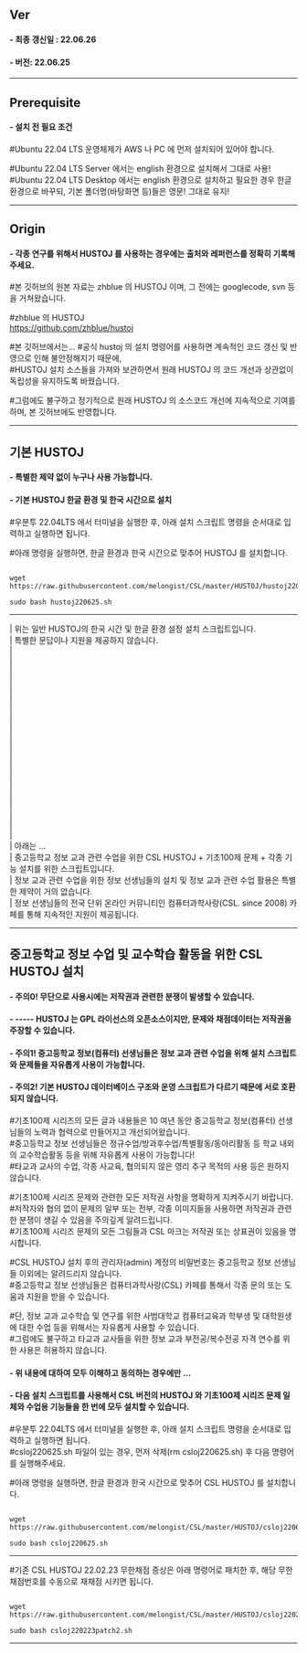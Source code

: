 ## Ver   
#### - 최종 갱신일 : 22.06.26   
#### - 버전: 22.06.25   

***   
   
## Prerequisite   
#### - 설치 전 필요 조건   
#Ubuntu 22.04 LTS 운영체제가 AWS 나 PC 에 먼저 설치되어 있어야 합니다.   

#Ubuntu 22.04 LTS Server  에서는 english 환경으로 설치해서 그대로 사용!   
#Ubuntu 22.04 LTS Desktop 에서는 english 환경으로 설치하고 필요한 경우 한글 환경으로 바꾸되, 기본 폴더명(바탕화면 등)들은 영문! 그대로 유지!   
   
***   
   
## Origin   
#### - 각종 연구를 위해서 HUSTOJ 를 사용하는 경우에는 출처와 레퍼런스를 정확히 기록해 주세요.   
#본 깃허브의 원본 자료는 zhblue 의 HUSTOJ 이며, 그 전에는 googlecode, svn 등을 거쳐왔습니다.   
   
#zhblue 의 HUSTOJ      
<https://github.com/zhblue/hustoj>   
   
#본 깃허브에서는...
#공식 hustoj 의 설치 명령어를 사용하면 계속적인 코드 갱신 및 반영으로 인해 불안정해지기 때문에,   
#HUSTOJ 설치 소스들을 가져와 보관하면서 원래 HUSTOJ 의 코드 개선과 상관없이 독립성을 유지하도록 바꿨습니다.   
   
#그럼에도 불구하고 정기적으로 원래 HUSTOJ 의 소스코드 개선에 지속적으로 기여를 하며, 본 깃허브에도 반영합니다.   
   
***   
   
## 기본 HUSTOJ   
#### - 특별한 제약 없이 누구나 사용 가능합니다.   
#### - 기본 HUSTOJ 한글 환경 및 한국 시간으로 설치   

#우분투 22.04LTS 에서 터미널을 실행한 후, 아래 설치 스크립트 명령을 순서대로 입력하고 실행하면 됩니다.      

#아래 명령을 실행하면, 한글 환경과 한국 시간으로 맞추어 HUSTOJ 를 설치합니다.   

<pre><code>
wget https://raw.githubusercontent.com/melongist/CSL/master/HUSTOJ/hustoj220606.sh

sudo bash hustoj220625.sh
</code></pre>
  
***   
| 위는 일반 HUSTOJ의 한국 시간 및 한글 환경 설정 설치 스크립트입니다.   
| 특별한 문답이나 지원을 제공하지 않습니다.  
|   
|   
|   
|   
|   
|   
|   
|   
|   
|   
|   
|   
|   
|   
|   
|   
|   
|   
|   
|   
|  아래는 ...  
|  중고등학교 정보 교과 관련 수업을 위한 CSL HUSTOJ + 기초100제 문제 + 각종 기능 설치를 위한 스크립트입니다.   
|  정보 교과 관련 수업을 위한 정보 선생님들의 설치 및 정보 교과 관련 수업 활용은 특별한 제약이 거의 없습니다.   
|  정보 선생님들의 전국 단위 온라인 커뮤니티인 컴퓨터과학사랑(CSL. since 2008) 카페를 통해 지속적인 지원이 제공됩니다.   
***   
   
## 중고등학교 정보 수업 및 교수학습 활동을 위한 CSL HUSTOJ 설치
#### - 주의0! 무단으로 사용시에는 저작권과 관련한 분쟁이 발생할 수 있습니다.   
#### - ----- HUSTOJ 는 GPL 라이선스의 오픈소스이지만, 문제와 채점데이터는 저작권을 주장할 수 있습니다.   
#### - 주의1! 중고등학교 정보(컴퓨터) 선생님들은 정보 교과 관련 수업을 위해 설치 스크립트와 문제들을 자유롭게 사용이 가능합니다.   
#### - 주의2! 기본 HUSTOJ 데이터베이스 구조와 운영 스크립트가 다르기 때문에 서로 호환되지 않습니다.   
    
#기초100제 시리즈의 모든 글과 내용들은 10 여년 동안 중고등학교 정보(컴퓨터) 선생님들의 노력과 협력으로 만들어지고 개선되어왔습니다.   
#중고등학교 정보 선생님들은 정규수업/방과후수업/특별활동/동아리활동 등 학교 내외의 교수학습활동 등을 위해 자유롭게 사용이 가능합니다!      
#타교과 교사의 수업, 각종 사교육, 협의되지 않은 영리 추구 목적의 사용 등은 원하지 않습니다.    
   
#기초100제 시리즈 문제와 관련한 모든 저작권 사항을 명확하게 지켜주시기 바랍니다.   
#저작자와 협의 없이 문제의 일부 또는 전부, 각종 이미지들을 사용하면 저작권과 관련한 분쟁이 생길 수 있음을 주의깊게 알려드립니다.   
#기초100제 시리즈 문제의 모든 그림들과 CSL 마크는 저작권 또는 상표권이 있음을 명시합니다.   
   
#CSL HUSTOJ 설치 후의 관리자(admin) 계정의 비밀번호는 중고등학교 정보 선생님들 이외에는 알려드리지 않습니다.   
#중고등학교 정보 선생님들은 컴퓨터과학사랑(CSL) 카페를 통해서 각종 문의 또는 도움과 지원을 받을 수 있습니다.   
   
#단, 정보 교과 교수학습 및 연구를 위한 사범대학교 컴퓨터교육과 학부생 및 대학원생에 대한 수업 등을 위해서는 자유롭게 사용할 수 있습니다.   
#그럼에도 불구하고 타교과 교사들을 위한 정보 교과 부전공/복수전공 자격 연수를 위한 사용은 허용하지 않습니다.   
   
#### - 위 내용에 대하여 모두 이해하고 동의하는 경우에만 ...   
#### - 다음 설치 스크립트를 사용해서 CSL 버전의 HUSTOJ 와 기초100제 시리즈 문제 일체와 수업용 기능들을 한 번에 모두 설치할 수 있습니다.   

#우분투 22.04LTS 에서 터미널을 실행한 후, 아래 설치 스크립트 명령을 순서대로 입력하고 실행하면 됩니다.   
#csloj220625.sh 파일이 있는 경우, 먼저 삭제(rm csloj220625.sh) 후 다음 명령어를 실행해주세요.     

#아래 명령을 실행하면, 한글 환경과 한국 시간으로 맞추어 CSL HUSTOJ 를 설치합니다.   
   
<pre><code>
wget https://raw.githubusercontent.com/melongist/CSL/master/HUSTOJ/csloj220625.sh
   
sudo bash csloj220625.sh
</code></pre>
   
***   


#기존 CSL HUSTOJ 22.02.23 무한채점 증상은 아래 명령어로 패치한 후, 해당 무한 채점번호를 수동으로 재채점 시키면 됩니다.   
   
<pre><code>
wget https://raw.githubusercontent.com/melongist/CSL/master/HUSTOJ/csloj220223patch2.sh
   
sudo bash csloj220223patch2.sh
</code></pre>
   
***   




